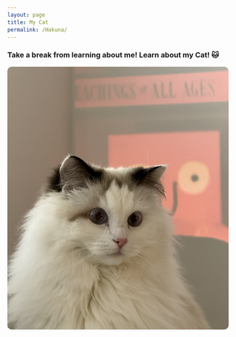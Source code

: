 ```yaml
---
layout: page
title: My Cat
permalink: /Hakuna/
---
```


<style>
.slideshow {
  position: relative;
  max-width: 600px;
  margin: auto;
  overflow: hidden;
  border-radius: 10px;
}

.slides {
  display: flex;
  animation: slide 30s infinite;
}

.slides img {
  max-width: 100%;
  height: auto;
  flex-shrink: 0;
  object-fit: contain;
  margin-bottom: -80px;
}
@keyframes slide {
  0% { transform: translateX(0); }
  14.2% { transform: translateX(0); }
  28.4% { transform: translateX(-100%); }
  42.6% { transform: translateX(-100%); }
  56.8% { transform: translateX(-200%); }
  71.0% { transform: translateX(-200%); }
  85.2% { transform: translateX(-300%); }
  100% { transform: translateX(0); }
}
</style>

### Take a break from learning about me! Learn about my Cat! 🐱

<div class="slideshow">
  <div class="slides">
    <img src="/Hakuna.png" alt="Hakuna">
    <img src="/Hakuna2.png" alt="Hakuna2">
    <img src="/Hakuna3.png" alt="Hakuna3">
    <img src="/Hakuna4.JPG" alt="Hakuna4">
    <img src="/Hakuna5.JPG" alt="Hakuna5">
    <img src="/Hakuna6.PNG" alt="Hakuna6">
  </div>
</div>

<p style="margin-top: -100px;">
This is my cat, Hakuna Matata. She is currently 4 years old and turning 5 on August 18!  
She’s a picky eater but loves her freeze-dried chicken snacks.

She’s super playful and active, always running around the house.  
If you got bored from learning about me and my projects, you can’t get bored at this adorable slideshow of her!
</p>

